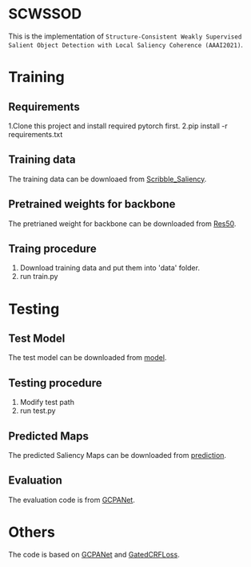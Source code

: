 # SCWSSOD
This is the implementation of `Structure-Consistent Weakly Supervised Salient Object Detection with Local Saliency Coherence (AAAI2021)`.
# Training
## Requirements
1.Clone this project and install required pytorch first.
2.pip install -r requirements.txt
## Training data
The training data can be downloaed from [Scribble_Saliency](https://github.com/JingZhang617/Scribble_Saliency).
## Pretrained weights for backbone
The pretrianed weight for backbone can be downloaded from [Res50](https://drive.google.com/file/d/1arzcXccUPW1QpvBrAaaBv1CapviBQAJL/view?usp=sharing).
## Traing procedure
1. Download training data and put them into 'data' folder.
2. run train.py
# Testing
## Test Model
The test model can be downloaded from [model](https://drive.google.com/file/d/1X8Y7NcnzRY8we2tgDS6KRVOde5ij7yWE/view?usp=sharing).
## Testing procedure
1. Modify test path
2. run test.py
## Predicted Maps
The predicted Saliency Maps can be downloaded from [prediction](https://drive.google.com/file/d/1a_Hrl0YhMNdNsskKLrZ7JJhZwJtxwyqs/view?usp=sharing).
## Evaluation
The evaluation code is from [GCPANet](https://github.com/JosephChenHub/GCPANet).
# Others
The code is based on [GCPANet](https://github.com/JosephChenHub/GCPANet) and [GatedCRFLoss](https://github.com/LEONOB2014/GatedCRFLoss).
